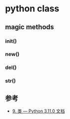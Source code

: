 python class
============

magic methods
-------------

### __init__()

### __new__()

### __del__()

### __str__()

参考
----

- [9. 类 — Python 3.11.0 文档](https://docs.python.org/zh-cn/3/tutorial/classes.html)
